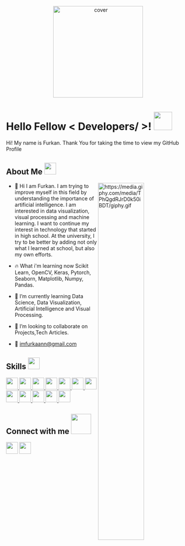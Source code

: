 <div align="center">
<img width="70%" height = "250px" src="https://media.giphy.com/media/CTX0ivSQbI78A/giphy.gif" alt="cover" />
</div>

<h1> Hello Fellow < Developers/ >! <img src = "https://raw.githubusercontent.com/MartinHeinz/MartinHeinz/master/wave.gif" width = 50px> </h1>
<p align='center'>


</p>
<div size='20px'>   Hi! My name is Furkan. Thank You for taking the time to view my GitHub Profile  
</div>

<h2> About Me <img src = "https://media.giphy.com/media/TPhQgdRJrD0k50iBDT/giphy.gif" width = 32px></h2>

<img width="50%" align="right" alt="https://media.giphy.com/media/TPhQgdRJrD0k50iBDT/giphy.gif" />


- 🔭 Hi I am Furkan. I am trying to improve myself in this field by understanding the importance of artificial intelligence. I am interested in data visualization,       visual processing and machine learning. I want to continue my interest in technology that started in high school. At the university, I try to be better by adding       not only what I learned at school, but also my own efforts.

- 🔥 What i'm learning now Scikit Learn, OpenCV, Keras, Pytorch, Seaborn, Matplotlib, Numpy, Pandas.

- 🌱 I’m currently learning Data Science, Data Visualization, Artificial Intelligence and Visual Processing. 

- 👯 I’m looking to collaborate on Projects,Tech Articles. 
  
- 📧 imfurkaann@gmail.com 
  


<h2> Skills <img src = "https://media2.giphy.com/media/QssGEmpkyEOhBCb7e1/giphy.gif?cid=ecf05e47a0n3gi1bfqntqmob8g9aid1oyj2wr3ds3mg700bl&rid=giphy.gif" width = 32px> </h2>
<a href= https://github.com/imfurkaann?tab=repositories&q=&type=&language=python&sort= > <img width ='32px' src ='https://raw.githubusercontent.com/rahulbanerjee26/githubAboutMeGenerator/main/icons/python.svg'> </a>
<a href= https://github.com/imfurkaann?tab=repositories&q=&type=&language=opencv&sort= > <img width ='32px' src ='https://raw.githubusercontent.com/rahulbanerjee26/githubAboutMeGenerator/main/icons/opencv.svg'> </a>
<a href= https://github.com/imfurkaann?tab=repositories&q=&type=&language=pytorch&sort= > <img width ='32px' src ='https://raw.githubusercontent.com/rahulbanerjee26/githubAboutMeGenerator/main/icons/pytorch.svg'> </a>
<a href= https://github.com/imfurkaann?tab=repositories&q=&type=&language=pytorch&sort= > <img width ='32px' src ='https://upload.wikimedia.org/wikipedia/commons/thumb/a/ae/Keras_logo.svg/1200px-Keras_logo.svg.png'> </a>
<a href= https://github.com/imfurkaann?tab=repositories&q=&type=&language=mysql&sort= > <img width ='32px' src ='https://upload.wikimedia.org/wikipedia/commons/thumb/0/05/Scikit_learn_logo_small.svg/2560px-Scikit_learn_logo_small.svg.png'> </a>
<a href= https://github.com/imfurkaann?tab=repositories&q=&type=&language=mysql&sort= > <img width ='32px' src ='https://seaborn.pydata.org/_images/logo-tall-lightbg.svg'> </a>
<a href= https://github.com/imfurkaann?tab=repositories&q=&type=&language=mysql&sort= > <img width ='32px' src ='https://image.pngaaa.com/242/4152242-middle.png'> </a>
<a href= https://github.com/imfurkaann?tab=repositories&q=&type=&language=mysql&sort= > <img width ='32px' src ='https://www.btogrenme.com/wp-content/uploads/2021/03/numpy-1.png'> </a>
<a href= https://github.com/imfurkaann?tab=repositories&q=&type=&language=mysql&sort= > <img width ='32px' src ='https://upload.wikimedia.org/wikipedia/commons/thumb/e/ed/Pandas_logo.svg/1280px-Pandas_logo.svg.png'> </a>
<a href= https://github.com/imfurkaann?tab=repositories&q=&type=&language=mysql&sort= > <img width ='32px' src ='https://raw.githubusercontent.com/rahulbanerjee26/githubAboutMeGenerator/main/icons/mysql.svg'> </a>
<a href= https://github.com/imfurkaann?tab=repositories&q=&type=&language=sqlite&sort= > <img width ='32px' src ='https://raw.githubusercontent.com/rahulbanerjee26/githubAboutMeGenerator/main/icons/sqlite.svg'> </a>
<a href= https://github.com/imfurkaann?tab=repositories&q=&type=&language=matlab&sort= > <img width ='32px' src ='https://raw.githubusercontent.com/rahulbanerjee26/githubAboutMeGenerator/main/icons/matlab.svg'> </a>




<h2> Connect with me <img src='https://raw.githubusercontent.com/ShahriarShafin/ShahriarShafin/main/Assets/handshake.gif' width="55px"> </h2>
<a href = 'https://www.linkedin.com/in/imfurkaann'> <img width = '32px' align= 'center' src="https://raw.githubusercontent.com/rahulbanerjee26/githubAboutMeGenerator/main/icons/linked-in-alt.svg"/></a> 
<a href = 'https://www.github.com/imfurkaann'> <img width = '32px' align= 'center' src="https://raw.githubusercontent.com/rahulbanerjee26/githubAboutMeGenerator/main/icons/github.svg"/></a> 




